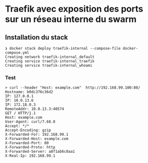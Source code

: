 # Traefik avec exposition des ports sur un réseau interne du swarm

## Installation du stack

```shell
❯ docker stack deploy traefik-internal --compose-file docker-compose.yml
Creating network traefik-internal_default
Creating service traefik-internal_traefik
Creating service traefik-internal_whoami
```

### Test

```shell
> curl --header "Host: example.com"  http://192.168.99.100:80/
Hostname: b0dc376c36d2
IP: 127.0.0.1
IP: 10.0.13.6
IP: 172.18.0.3
RemoteAddr: 10.0.13.3:40574
GET / HTTP/1.1
Host: example.com
User-Agent: curl/7.68.0
Accept: */*
Accept-Encoding: gzip
X-Forwarded-For: 192.168.99.1
X-Forwarded-Host: example.com
X-Forwarded-Port: 80
X-Forwarded-Proto: http
X-Forwarded-Server: a8f1ab6c8aa1
X-Real-Ip: 192.168.99.1
```
